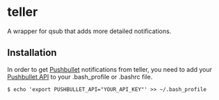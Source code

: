 # teller
A wrapper for qsub that adds more detailed notifications.

## Installation

In order to get [Pushbullet](https://www.pushbullet.com) notifications from teller, you need to add your [Pushbullet API](https://docs.pushbullet.com) to your .bash_profile or .bashrc file.

```
$ echo 'export PUSHBULLET_API="YOUR_API_KEY"' >> ~/.bash_profile
```
